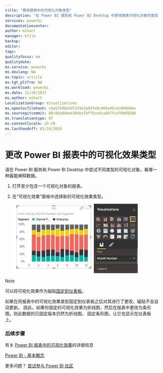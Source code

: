 ```yaml
---
title: "更改报表中的可视化对象类型"
description: "在 Power BI 服务和 Power BI Desktop 中更改报表可视化对象的类型"
services: powerbi
documentationcenter: 
author: mihart
manager: kfile
backup: 
editor: 
tags: 
qualityfocus: no
qualitydate: 
ms.service: powerbi
ms.devlang: NA
ms.topic: article
ms.tgt_pltfrm: NA
ms.workload: powerbi
ms.date: 12/20/2017
ms.author: mihart
LocalizationGroup: Visualizations
ms.openlocfilehash: c6a5759be3df141e2a93fe8c969a45cdc0b004be
ms.sourcegitcommit: 88c8ba8dee4384ea7bff5cedcad67fce784d92b0
ms.translationtype: HT
ms.contentlocale: zh-CN
ms.lasthandoff: 02/24/2018
---
```

# <a name="change-the-type-of-visualization-in-a-power-bi-report"></a>更改 Power BI 报表中的可视化效果类型
请在 Power BI 服务和 Power BI Desktop 中尝试不同类型的可视化对象，看哪一种最能阐释数据。 

1. 打开至少包含一个可视化对象的报表。   
2. 在“可视化效果”窗格中选择新的可视化效果类型。  
   
   ![](media/power-bi-report-change-visualization-type/changeviz.gif)

> [!NOTE]
> 可以将可视化效果作为磁贴[固定到仪表板](service-dashboard-pin-tile-from-report.md)。
> 
> 

如果在将报表中的可视化效果类型固定到仪表板之后对其进行了更改，磁贴不会自动更新。 因此，如果你固定的可视化效果为折线图，然后在报表中更改为条形图，则此数据的已固定版本仍然为折线图。 固定条形图，让它也显示在仪表板上。

### <a name="next-steps"></a>后续步骤
有关 [Power BI 报表中的可视化效果](power-bi-report-visualizations.md)的详细信息

[Power BI - 基本概念](service-basic-concepts.md)

更多问题？ [尝试参与 Power BI 社区](http://community.powerbi.com/)

